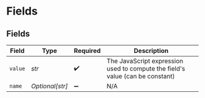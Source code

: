 # Fields


## Fields

| Field                                                                         | Type                                                                          | Required                                                                      | Description                                                                   |
| ----------------------------------------------------------------------------- | ----------------------------------------------------------------------------- | ----------------------------------------------------------------------------- | ----------------------------------------------------------------------------- |
| `value`                                                                       | *str*                                                                         | :heavy_check_mark:                                                            | The JavaScript expression used to compute the field's value (can be constant) |
| `name`                                                                        | *Optional[str]*                                                               | :heavy_minus_sign:                                                            | N/A                                                                           |